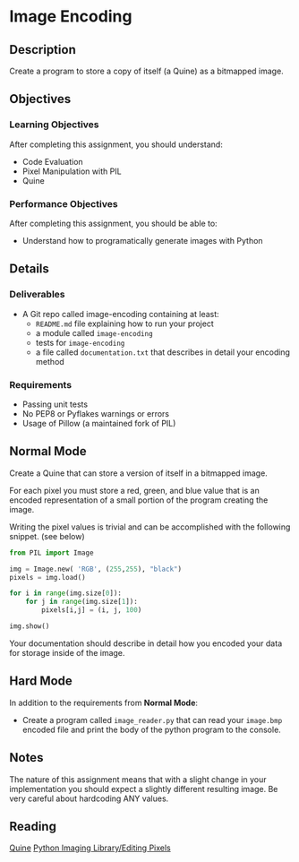 # Image Encoding

## Description

Create a program to store a copy of itself (a Quine) as a bitmapped image.

## Objectives

### Learning Objectives

After completing this assignment, you should understand:

* Code Evaluation
* Pixel Manipulation with PIL
* Quine

### Performance Objectives

After completing this assignment, you should be able to:

* Understand how to programatically generate images with Python

## Details

### Deliverables

* A Git repo called image-encoding containing at least:
  * `README.md` file explaining how to run your project
  * a module called `image-encoding`
  * tests for `image-encoding`
  * a file called `documentation.txt` that describes in detail your encoding method

### Requirements

* Passing unit tests
* No PEP8 or Pyflakes warnings or errors
* Usage of Pillow (a maintained fork of PIL)

## Normal Mode

Create a Quine that can store a version of itself in a bitmapped image.

For each pixel you must store a red, green, and blue value that is an encoded representation of a small portion
of the program creating the image.

Writing the pixel values is trivial and can be accomplished with the following snippet. (see below)

```python
from PIL import Image

img = Image.new( 'RGB', (255,255), "black")
pixels = img.load()

for i in range(img.size[0]):
    for j in range(img.size[1]):
        pixels[i,j] = (i, j, 100)

img.show()
```

Your documentation should describe in detail how you encoded your data for storage inside of the image.

## Hard Mode

In addition to the requirements from **Normal Mode**:

* Create a program called `image_reader.py` that can read your `image.bmp` encoded file and print the body of the
python program to the console.

## Notes

The nature of this assignment means that with a slight change in your implementation you should expect a slightly different
resulting image.  Be very careful about hardcoding ANY values.

## Reading

[Quine](http://en.wikipedia.org/wiki/Quine_%28computing%29)
[Python Imaging Library/Editing Pixels](http://en.wikibooks.org/wiki/Python_Imaging_Library/Editing_Pixels)
